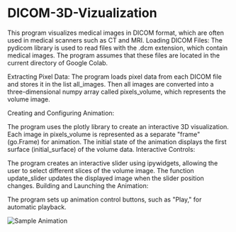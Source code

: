 # DICOM-3D-Vizualization
This program visualizes medical images in DICOM format, which are often used in medical scanners such as CT and MRI.
Loading DICOM Files: The pydicom library is used to read files with the .dcm extension, which contain medical images. The program assumes that these files are located in the current directory of Google Colab.

Extracting Pixel Data: The program loads pixel data from each DICOM file and stores it in the list all_images. Then all images are converted into a three-dimensional numpy array called pixels_volume, which represents the volume image.

Creating and Configuring Animation:

The program uses the plotly library to create an interactive 3D visualization.
Each image in pixels_volume is represented as a separate "frame" (go.Frame) for animation.
The initial state of the animation displays the first surface (initial_surface) of the volume data.
Interactive Controls:

The program creates an interactive slider using ipywidgets, allowing the user to select different slices of the volume image.
The function update_slider updates the displayed image when the slider position changes.
Building and Launching the Animation:

The program sets up animation control buttons, such as "Play," for automatic playback.

![Sample Animation](https://github.com/user-attachments/assets/1dcf7f7a-aa49-4d14-b67a-60ba4ed53022)


